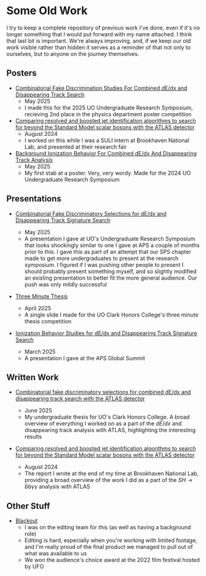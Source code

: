 # Some Old Work
I try to keep a complete repository of previous work I've done, even if it's no longer something that I would put forward with my name attached. I think that last bit is important. We're always improving, and, if we keep our old work visible rather than hidden it serves as a reminder of that not only to ourselves, but to anyone on the journey themselves.

## Posters
- [Combinatorial Fake Discrimination Studies For Combined dE/dx and Disappearing Track Search](/Documents/AGOSymposiumPoster2025.pdf)
    - May 2025
    - I made this for the 2025 UO Undergraduate Research Symposium, recieving 2nd place in the physics department poster competition
- [Comparing resolved and boosted jet identification algorithms to search for beyond the Standard Model scalar bosons with the ATLAS detector](/Documents/AGOSHbbyyPoster.pdf)
    - August 2024
    - I worked on this while I was a SULI intern at Brookhaven National Lab, and presented at their research fair
- [Background Ionization Behavior For Combined dE/dx And Disappearing Track Analysis](/Documents/AidanGardnerOKearnySymposiumPosterPrintable.pdf)
    - May 2025
    - My first stab at a poster. Very, very wordy. Made for the 2024 UO Undergraduate Research Symposium


## Presentations
- [Combinatorial Fake Discriminatory Selections for dE/dx and Disappearing Track Signature Search](/Documents/AGO_URS_Presentation.pdf)
    - May 2025
    - A presentation I gave at UO's Undergraduate Research Symposium that looks shockingly similar to one I gave at APS a couple of months prior to this. I gave this as part of an attempt that our SPS chapter made to get more undergraduates to present at the research symposium. I figured if I was pushing other people to present I should probably present something myself, and so slightly modified an existing presentation to better fit the more general audience. Our push was only mildly successful

- [Three Minute Thesis](/Documents/AGOCHC3MinuteThesis.pdf)
    - April 2025
    - A single slide I made for the UO Clark Honors College's three minute thesis competition

- [Ionization Behavior Studies for dE/dx and Disappearing Track Signature Search](/Documents/AGO_APS_Presentation.pdf)
    - March 2025
    - A presentation I gave at the APS Global Summit


## Written Work
- [Combinatorial fake discriminatory selections for combined dE/dx and disappearing track search with the ATLAS detector](/Documents/AGO_HC_Thesis.pdf)
    - June 2025
    - My undergraduate thesis for UO's Clark Honors College. A broad overview of everything I worked on as a part of the $dE/dx$ and disappearing track analysis with ATLAS, highlighting the interesting results

- [Comparing resolved and boosted jet identification algorithms to search for beyond the Standard Model scalar bosons with the ATLAS detector](/Documents/AGOSHbbyyReport.pdf)
    - August 2024
    - The report I wrote at the end of my time at Brookhaven National Lab, providing a broad overview of the work I did as a part of the $SH\rightarrow{}\bar{b}b\gamma\gamma$ analysis with ATLAS

## Other Stuff
- [Blackout](https://www.youtube.com/watch?v=ssIP8UMuIh0)
    - I was on the editing team for this (as well as having a background role)
    - Editing is hard, especially when you're working with limited footage, and I'm really proud of the final product we managed to pull out of what was available to us
    - We won the audience's choice award at the 2022 film festival hosted by UFO

